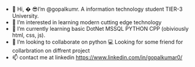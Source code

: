 - 👋 Hi, �
  😎I’m @gopalkumr. A information technology student TIER-3 University.
- 👀 I’m interested in learning modern cutting edge technology
- 🌱 I’m currently learning basic DotNet MSSQL PYTHON CPP (obiviously html, css, js).
- 💞️ I’m looking to collaborate on python
  💻 Looking for some friend for collarbration on diffrent project
- 📫 contact me at linkedin https://www.linkedin.com/in/gopalkumar0/ 

<!---
gopalkumr/gopalkumr is a ✨ special ✨ repository because its `README.md` (this file) appears on your GitHub profile.
You can click the Preview link to take a look at your changes.
--->
